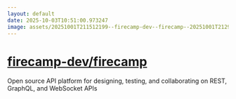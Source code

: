 ```yaml
---
layout: default
date: 2025-10-03T10:51:00.973247
image: assets/20251001T211512199--firecamp-dev--firecamp--20251001T212912136--cropped.png
---
```


# [firecamp-dev/firecamp](https://github.com/firecamp-dev/firecamp)

Open source API platform for designing, testing, and collaborating on REST, GraphQL, and WebSocket APIs
